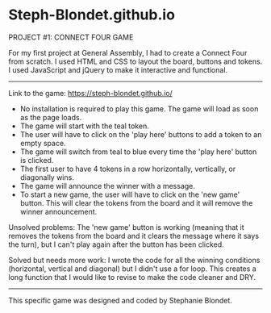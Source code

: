 # Steph-Blondet.github.io

PROJECT #1: CONNECT FOUR GAME

For my first project at General Assembly, I had to create a Connect Four from scratch. I used HTML and CSS to layout the board, buttons
and tokens. I used JavaScript and jQuery to make it interactive and functional.

------ 
Link to the game: https://steph-blondet.github.io/

- No installation is required to play this game. The game will load as soon as the page loads.
- The game will start with the teal token.
- The user will have to click on the 'play here' buttons to add a token to an empty space.
- The game will switch from teal to blue every time the 'play here' button is clicked.
- The first user to have 4 tokens in a row horizontally, vertically, or diagonally wins.
- The game will announce the winner with a message.
- To start a new game, the user will have to click on the 'new game' button. This will clear the tokens from the board and it will remove
the winner announcement.

Unsolved problems: The 'new game' button is working (meaning that it removes the tokens from the board and it clears the message where it
says the turn), but I can't play again after the button has been clicked.

Solved but needs more work: I wrote the code for all the winning conditions (horizontal, vertical and diagonal) but I didn't use a for loop. This creates a long function that I would like to revise to make the code cleaner and DRY.

------ 
This specific game was designed and coded by Stephanie Blondet. 
